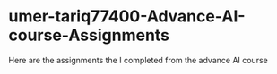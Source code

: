 # umer-tariq77400-Advance-AI-course-Assignments
Here are the assignments the I completed from the advance AI course
